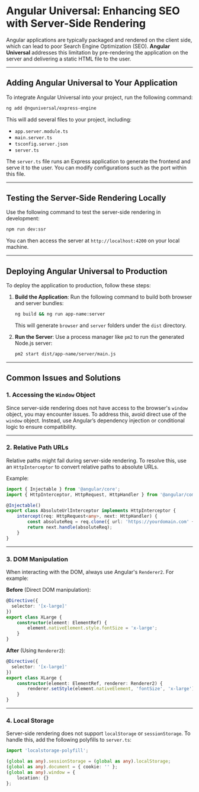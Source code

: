 # Angular Universal: Enhancing SEO with Server-Side Rendering

Angular applications are typically packaged and rendered on the client side, which can lead to poor Search Engine Optimization (SEO). **Angular Universal** addresses this limitation by pre-rendering the application on the server and delivering a static HTML file to the user.

---

## Adding Angular Universal to Your Application

To integrate Angular Universal into your project, run the following command:

```bash
ng add @nguniversal/express-engine
```

This will add several files to your project, including:

- `app.server.module.ts`
- `main.server.ts`
- `tsconfig.server.json`
- `server.ts`

The `server.ts` file runs an Express application to generate the frontend and serve it to the user. You can modify configurations such as the port within this file.

---

## Testing the Server-Side Rendering Locally

Use the following command to test the server-side rendering in development:

```bash
npm run dev:ssr
```

You can then access the server at `http://localhost:4200` on your local machine.

---

## Deploying Angular Universal to Production

To deploy the application to production, follow these steps:

1. **Build the Application**:
   Run the following command to build both browser and server bundles:

   ```bash
   ng build && ng run app-name:server
   ```

   This will generate `browser` and `server` folders under the `dist` directory.

2. **Run the Server**:
   Use a process manager like `pm2` to run the generated Node.js server:

   ```bash
   pm2 start dist/app-name/server/main.js
   ```

---

## Common Issues and Solutions

### 1. **Accessing the `Window` Object**
   Since server-side rendering does not have access to the browser's `window` object, you may encounter issues. To address this, avoid direct use of the `window` object. Instead, use Angular’s dependency injection or conditional logic to ensure compatibility.

---

### 2. **Relative Path URLs**
   Relative paths might fail during server-side rendering. To resolve this, use an `HttpInterceptor` to convert relative paths to absolute URLs. 

   Example:

   ```typescript
   import { Injectable } from '@angular/core';
   import { HttpInterceptor, HttpRequest, HttpHandler } from '@angular/common/http';

   @Injectable()
   export class AbsoluteUrlInterceptor implements HttpInterceptor {
       intercept(req: HttpRequest<any>, next: HttpHandler) {
           const absoluteReq = req.clone({ url: 'https://yourdomain.com' + req.url });
           return next.handle(absoluteReq);
       }
   }
   ```

---

### 3. **DOM Manipulation**
   When interacting with the DOM, always use Angular's `Renderer2`. For example:

   **Before** (Direct DOM manipulation):
   ```typescript
   @Directive({
     selector: '[x-large]'
   })
   export class XLarge {
       constructor(element: ElementRef) {
           element.nativeElement.style.fontSize = 'x-large';
       }
   }
   ```

   **After** (Using `Renderer2`):
   ```typescript
   @Directive({
     selector: '[x-large]'
   })
   export class XLarge {
       constructor(element: ElementRef, renderer: Renderer2) {
           renderer.setStyle(element.nativeElement, 'fontSize', 'x-large');
       }
   }
   ```

---

### 4. **Local Storage**
   Server-side rendering does not support `localStorage` or `sessionStorage`. To handle this, add the following polyfills to `server.ts`:

   ```typescript
   import 'localstorage-polyfill';

   (global as any).sessionStorage = (global as any).localStorage;
   (global as any).document = { cookie: '' };
   (global as any).window = {
       location: {}
   };
   ```
